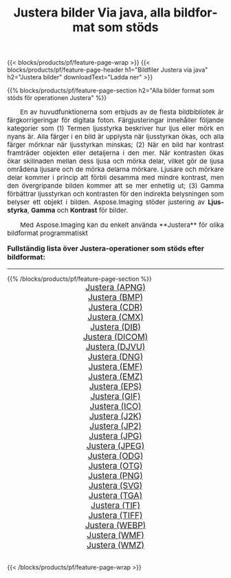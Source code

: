 ﻿---
title: Justera bilder Via java, alla bildformat som stöds 
weight: 3920
url: /sv/java/adjust/ 
lang: sv
langdirlevel: 2
locales: zh-hans,ja,it,ru,de,es,fr,nl,id,lt,pl,pt,vi,tr,ko,zh-hant,ar,hi,th,sv,cs,uk,he
description: Med Aspose.Imaging kan du enkelt Justera bilder via java
---

{{< blocks/products/pf/feature-page-wrap >}}
{{< blocks/products/pf/feature-page-header h1="Bildfiler Justera via java" h2="Justera bilder" downloadText="Ladda ner" >}}


{{% blocks/products/pf/feature-page-section  h2="Alla bilder format som stöds för operationen Justera" %}}
<p align="justify" style="text-indent:2em;font-size:15px;">
En av huvudfunktionerna som erbjuds av de flesta bildbibliotek är färgkorrigeringar för digitala foton. Färgjusteringar innehåller följande kategorier som (1) Termen ljusstyrka beskriver hur ljus eller mörk en nyans är. Alla färger i en bild är upplysta när ljusstyrkan ökas, och alla färger mörknar när ljusstyrkan minskas; (2) När en bild har kontrast framträder objekten eller detaljerna i den mer. När kontrasten ökas ökar skillnaden mellan dess ljusa och mörka delar, vilket gör de ljusa områdena ljusare och de mörka delarna mörkare. Ljusare och mörkare delar kommer i princip att förbli desamma med mindre kontrast, men den övergripande bilden kommer att se mer enhetlig ut; (3) Gamma förbättrar ljusstyrkan och kontrasten för den indirekta belysningen som belyser ett objekt i bilden. Aspose.Imaging stöder justering av <b>Ljusstyrka</b>, <b>Gamma</b> och <b>Kontrast</b> för bilder.
</p>
<p align="justify" style="text-indent:2em;font-size:15px;">
Med Aspose.Imaging kan du enkelt använda **Justera** för olika bildformat programmatiskt
</p>
<h3 style="margin-top:16px;">
Fullständig lista över Justera-operationer som stöds efter bildformat:
</h3>
<hr/>
{{% /blocks/products/pf/feature-page-section %}}
<div class="container-fluid productfamilypage bg-gray">
    <div class="convertypes bg-gray agp-content section">
        <div class="container">
		<div class="row other-converters" style="gap: 10px;font-size: 19px;text-align:center;">
		    <div class='col-md-3 other-converter remove-lp remove-rp'><a href="/imaging/sv/java/adjust/apng/" style="padding:15px;">Justera (APNG)</a></div><div class='col-md-3 other-converter remove-lp remove-rp'><a href="/imaging/sv/java/adjust/bmp/" style="padding:15px;">Justera (BMP)</a></div><div class='col-md-3 other-converter remove-lp remove-rp'><a href="/imaging/sv/java/adjust/cdr/" style="padding:15px;">Justera (CDR)</a></div><div class='col-md-3 other-converter remove-lp remove-rp'><a href="/imaging/sv/java/adjust/cmx/" style="padding:15px;">Justera (CMX)</a></div><div class='col-md-3 other-converter remove-lp remove-rp'><a href="/imaging/sv/java/adjust/dib/" style="padding:15px;">Justera (DIB)</a></div><div class='col-md-3 other-converter remove-lp remove-rp'><a href="/imaging/sv/java/adjust/dicom/" style="padding:15px;">Justera (DICOM)</a></div><div class='col-md-3 other-converter remove-lp remove-rp'><a href="/imaging/sv/java/adjust/djvu/" style="padding:15px;">Justera (DJVU)</a></div><div class='col-md-3 other-converter remove-lp remove-rp'><a href="/imaging/sv/java/adjust/dng/" style="padding:15px;">Justera (DNG)</a></div><div class='col-md-3 other-converter remove-lp remove-rp'><a href="/imaging/sv/java/adjust/emf/" style="padding:15px;">Justera (EMF)</a></div><div class='col-md-3 other-converter remove-lp remove-rp'><a href="/imaging/sv/java/adjust/emz/" style="padding:15px;">Justera (EMZ)</a></div><div class='col-md-3 other-converter remove-lp remove-rp'><a href="/imaging/sv/java/adjust/eps/" style="padding:15px;">Justera (EPS)</a></div><div class='col-md-3 other-converter remove-lp remove-rp'><a href="/imaging/sv/java/adjust/gif/" style="padding:15px;">Justera (GIF)</a></div><div class='col-md-3 other-converter remove-lp remove-rp'><a href="/imaging/sv/java/adjust/ico/" style="padding:15px;">Justera (ICO)</a></div><div class='col-md-3 other-converter remove-lp remove-rp'><a href="/imaging/sv/java/adjust/j2k/" style="padding:15px;">Justera (J2K)</a></div><div class='col-md-3 other-converter remove-lp remove-rp'><a href="/imaging/sv/java/adjust/jp2/" style="padding:15px;">Justera (JP2)</a></div><div class='col-md-3 other-converter remove-lp remove-rp'><a href="/imaging/sv/java/adjust/jpg/" style="padding:15px;">Justera (JPG)</a></div><div class='col-md-3 other-converter remove-lp remove-rp'><a href="/imaging/sv/java/adjust/jpeg/" style="padding:15px;">Justera (JPEG)</a></div><div class='col-md-3 other-converter remove-lp remove-rp'><a href="/imaging/sv/java/adjust/odg/" style="padding:15px;">Justera (ODG)</a></div><div class='col-md-3 other-converter remove-lp remove-rp'><a href="/imaging/sv/java/adjust/otg/" style="padding:15px;">Justera (OTG)</a></div><div class='col-md-3 other-converter remove-lp remove-rp'><a href="/imaging/sv/java/adjust/png/" style="padding:15px;">Justera (PNG)</a></div><div class='col-md-3 other-converter remove-lp remove-rp'><a href="/imaging/sv/java/adjust/svg/" style="padding:15px;">Justera (SVG)</a></div><div class='col-md-3 other-converter remove-lp remove-rp'><a href="/imaging/sv/java/adjust/tga/" style="padding:15px;">Justera (TGA)</a></div><div class='col-md-3 other-converter remove-lp remove-rp'><a href="/imaging/sv/java/adjust/tif/" style="padding:15px;">Justera (TIF)</a></div><div class='col-md-3 other-converter remove-lp remove-rp'><a href="/imaging/sv/java/adjust/tiff/" style="padding:15px;">Justera (TIFF)</a></div><div class='col-md-3 other-converter remove-lp remove-rp'><a href="/imaging/sv/java/adjust/webp/" style="padding:15px;">Justera (WEBP)</a></div><div class='col-md-3 other-converter remove-lp remove-rp'><a href="/imaging/sv/java/adjust/wmf/" style="padding:15px;">Justera (WMF)</a></div><div class='col-md-3 other-converter remove-lp remove-rp'><a href="/imaging/sv/java/adjust/wmz/" style="padding:15px;">Justera (WMZ)</a></div>
                </div>
        </div>
    </div>
</div>
<br/>

{{< /blocks/products/pf/feature-page-wrap >}}
